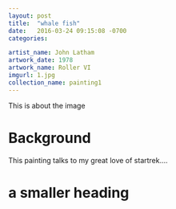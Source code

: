 ```yaml
---
layout: post
title:  "whale fish"
date:   2016-03-24 09:15:08 -0700
categories: 

artist_name: John Latham
artwork_date: 1978
artwork_name: Roller VI
imgurl: 1.jpg 
collection_name: painting1
---
```


This is about the image

# Background

This painting talks to my great love of startrek....

# a smaller heading